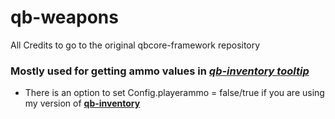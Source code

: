 # qb-weapons
All Credits to go to the original qbcore-framework repository

### Mostly used for getting ammo values in ***[qb-inventory tooltip](https://i.imgur.com/6mlaYgJ.png)***

- There is an option to set Config.playerammo = false/true if you are using my version of **[qb-inventory](https://github.com/dojwun/qb-inventory)**



